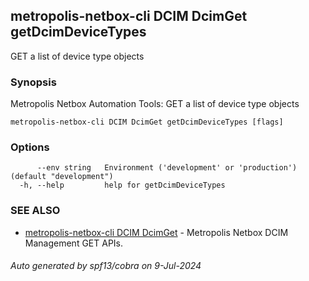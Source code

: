 ## metropolis-netbox-cli DCIM DcimGet getDcimDeviceTypes

GET a list of device type objects

### Synopsis


Metropolis Netbox Automation Tools:
  GET a list of device type objects

```
metropolis-netbox-cli DCIM DcimGet getDcimDeviceTypes [flags]
```

### Options

```
      --env string   Environment ('development' or 'production') (default "development")
  -h, --help         help for getDcimDeviceTypes
```

### SEE ALSO

* [metropolis-netbox-cli DCIM DcimGet]()	 - Metropolis Netbox DCIM Management GET APIs.

###### Auto generated by spf13/cobra on 9-Jul-2024
